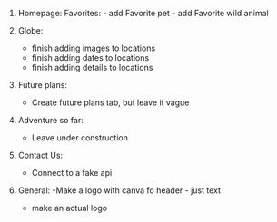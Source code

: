 1. Homepage:
    Favorites:
        - add Favorite pet
        - add Favorite wild animal

2. Globe:
    - finish adding images to locations
    - finish adding dates to locations
    - finish adding details to locations

3. Future plans:
    - Create future plans tab, but leave it vague

4. Adventure so far:
    - Leave under construction

5. Contact Us:
    - Connect to a fake api

6. General:
    -Make a logo with canva fo header - just text
    - make an actual logo


